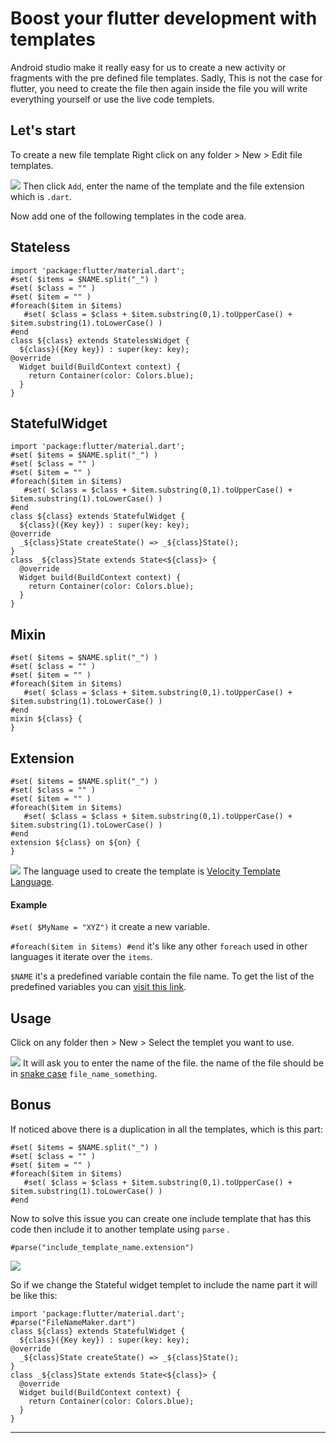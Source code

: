 
# Boost your flutter development with templates

Android studio make it really easy for us to create a new activity or fragments with the pre defined file templates. Sadly, This is not the case for flutter, you need to create the file then again inside the file you will write everything yourself or use the live code templets.


## Let's start

To create a new file template Right click on any folder > New > Edit file templates.

![](https://miro.medium.com/max/818/1*AJx-VvEpz_M6-2i-WFzFQg.png)
Then click `Add`, enter the name of the template and the file extension which is `.dart`.

Now add one of the following templates in the code area.

## Stateless

```
import 'package:flutter/material.dart';
#set( $items = $NAME.split("_") )
#set( $class = "" )
#set( $item = "" )
#foreach($item in $items)
   #set( $class = $class + $item.substring(0,1).toUpperCase() + $item.substring(1).toLowerCase() )
#end
class ${class} extends StatelessWidget {
  ${class}({Key key}) : super(key: key);
@override
  Widget build(BuildContext context) {
    return Container(color: Colors.blue);
  }
}
```

## StatefulWidget
```
import 'package:flutter/material.dart';
#set( $items = $NAME.split("_") )
#set( $class = "" )
#set( $item = "" )
#foreach($item in $items)
   #set( $class = $class + $item.substring(0,1).toUpperCase() + $item.substring(1).toLowerCase() )
#end
class ${class} extends StatefulWidget {
  ${class}({Key key}) : super(key: key);
@override
  _${class}State createState() => _${class}State();
}
class _${class}State extends State<${class}> {
  @override
  Widget build(BuildContext context) {
    return Container(color: Colors.blue);
  }
}
```

## Mixin

```
#set( $items = $NAME.split("_") )
#set( $class = "" )
#set( $item = "" )
#foreach($item in $items)
   #set( $class = $class + $item.substring(0,1).toUpperCase() + $item.substring(1).toLowerCase() )
#end
mixin ${class} {
}
```

## Extension

```
#set( $items = $NAME.split("_") )
#set( $class = "" )
#set( $item = "" )
#foreach($item in $items)
   #set( $class = $class + $item.substring(0,1).toUpperCase() + $item.substring(1).toLowerCase() )
#end
extension ${class} on ${on} {
}
```
![](https://miro.medium.com/max/875/1*1dlzKTSrzq87yahyC9WYOA.png)
The language used to create the template is [Velocity Template Language](http://velocity.apache.org/).

#### Example
`#set( $MyName = "XYZ")` it create a new variable.

`#foreach($item in $items) #end` it's like any other `foreach` used in other languages it iterate over the `items`.

`$NAME` it's a predefined variable contain the file name. To get the list of the predefined variables you can [visit this link](https://www.jetbrains.com/help/idea/file-template-variables.html#custom_template_variables).

## Usage

Click on any folder then > New > Select the templet you want to use.

![](https://miro.medium.com/max/824/1*i4BNk4utuJx1L_SpbJkiHw.png)
It will ask you to enter the name of the file. the name of the file should be in [snake case](https://dart.dev/guides/language/effective-dart/style#do-name-libraries-and-source-files-using-lowercase_with_underscores) `file_name_something`.

## Bonus

If noticed above there is a duplication in all the templates, which is this part:

```
#set( $items = $NAME.split("_") )
#set( $class = "" )
#set( $item = "" )
#foreach($item in $items)
   #set( $class = $class + $item.substring(0,1).toUpperCase() + $item.substring(1).toLowerCase() )
#end
```

Now to solve this issue you can create one include template that has this code then include it to another template using `parse` .


`#parse("include_template_name.extension")`

![](https://miro.medium.com/max/875/1*ipa7KbCiq186Xc8Ec7JYjA.png)

So if we change the Stateful widget templet to include the name part it will be like this:

```
import 'package:flutter/material.dart';
#parse("FileNameMaker.dart")
class ${class} extends StatefulWidget {
  ${class}({Key key}) : super(key: key);
@override
  _${class}State createState() => _${class}State();
}
class _${class}State extends State<${class}> {
  @override
  Widget build(BuildContext context) {
    return Container(color: Colors.blue);
  }
}
```

---

